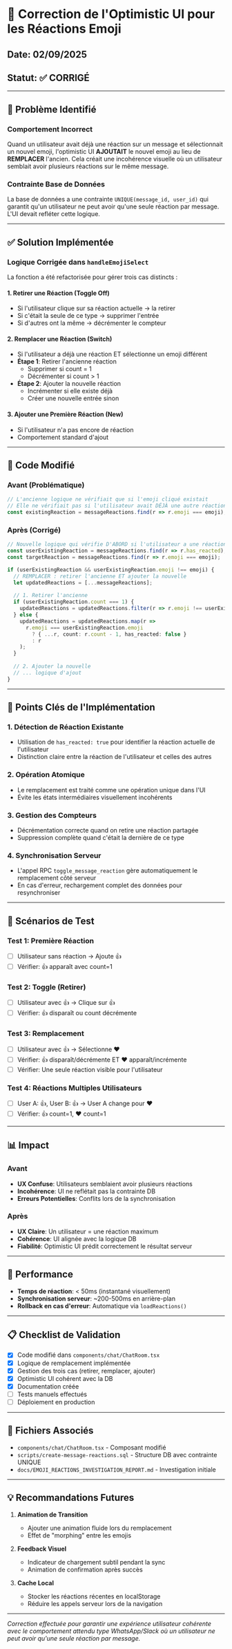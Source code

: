 # 🔧 Correction de l'Optimistic UI pour les Réactions Emoji

## Date: 02/09/2025
## Statut: ✅ CORRIGÉ

---

## 🐛 Problème Identifié

### Comportement Incorrect
Quand un utilisateur avait déjà une réaction sur un message et sélectionnait un nouvel emoji, l'optimistic UI **AJOUTAIT** le nouvel emoji au lieu de **REMPLACER** l'ancien. Cela créait une incohérence visuelle où un utilisateur semblait avoir plusieurs réactions sur le même message.

### Contrainte Base de Données
La base de données a une contrainte `UNIQUE(message_id, user_id)` qui garantit qu'un utilisateur ne peut avoir qu'une seule réaction par message. L'UI devait refléter cette logique.

---

## ✅ Solution Implémentée

### Logique Corrigée dans `handleEmojiSelect`

La fonction a été refactorisée pour gérer trois cas distincts :

#### 1. **Retirer une Réaction** (Toggle Off)
- Si l'utilisateur clique sur sa réaction actuelle → la retirer
- Si c'était la seule de ce type → supprimer l'entrée
- Si d'autres ont la même → décrémenter le compteur

#### 2. **Remplacer une Réaction** (Switch)
- Si l'utilisateur a déjà une réaction ET sélectionne un emoji différent
- **Étape 1**: Retirer l'ancienne réaction
  - Supprimer si count = 1
  - Décrémenter si count > 1
- **Étape 2**: Ajouter la nouvelle réaction
  - Incrémenter si elle existe déjà
  - Créer une nouvelle entrée sinon

#### 3. **Ajouter une Première Réaction** (New)
- Si l'utilisateur n'a pas encore de réaction
- Comportement standard d'ajout

---

## 📝 Code Modifié

### Avant (Problématique)
```typescript
// L'ancienne logique ne vérifiait que si l'emoji cliqué existait
// Elle ne vérifiait pas si l'utilisateur avait DÉJÀ une autre réaction
const existingReaction = messageReactions.find(r => r.emoji === emoji);
```

### Après (Corrigé)
```typescript
// Nouvelle logique qui vérifie D'ABORD si l'utilisateur a une réaction
const userExistingReaction = messageReactions.find(r => r.has_reacted);
const targetReaction = messageReactions.find(r => r.emoji === emoji);

if (userExistingReaction && userExistingReaction.emoji !== emoji) {
  // REMPLACER : retirer l'ancienne ET ajouter la nouvelle
  let updatedReactions = [...messageReactions];
  
  // 1. Retirer l'ancienne
  if (userExistingReaction.count === 1) {
    updatedReactions = updatedReactions.filter(r => r.emoji !== userExistingReaction.emoji);
  } else {
    updatedReactions = updatedReactions.map(r => 
      r.emoji === userExistingReaction.emoji 
        ? { ...r, count: r.count - 1, has_reacted: false }
        : r
    );
  }
  
  // 2. Ajouter la nouvelle
  // ... logique d'ajout
}
```

---

## 🎯 Points Clés de l'Implémentation

### 1. Détection de Réaction Existante
- Utilisation de `has_reacted: true` pour identifier la réaction actuelle de l'utilisateur
- Distinction claire entre la réaction de l'utilisateur et celles des autres

### 2. Opération Atomique
- Le remplacement est traité comme une opération unique dans l'UI
- Évite les états intermédiaires visuellement incohérents

### 3. Gestion des Compteurs
- Décrémentation correcte quand on retire une réaction partagée
- Suppression complète quand c'était la dernière de ce type

### 4. Synchronisation Serveur
- L'appel RPC `toggle_message_reaction` gère automatiquement le remplacement côté serveur
- En cas d'erreur, rechargement complet des données pour resynchroniser

---

## 🧪 Scénarios de Test

### Test 1: Première Réaction
- [ ] Utilisateur sans réaction → Ajoute 👍
- [ ] Vérifier: 👍 apparaît avec count=1

### Test 2: Toggle (Retirer)
- [ ] Utilisateur avec 👍 → Clique sur 👍
- [ ] Vérifier: 👍 disparaît ou count décrémente

### Test 3: Remplacement
- [ ] Utilisateur avec 👍 → Sélectionne ❤️
- [ ] Vérifier: 👍 disparaît/décrémente ET ❤️ apparaît/incrémente
- [ ] Vérifier: Une seule réaction visible pour l'utilisateur

### Test 4: Réactions Multiples Utilisateurs
- [ ] User A: 👍, User B: 👍 → User A change pour ❤️
- [ ] Vérifier: 👍 count=1, ❤️ count=1

---

## 📊 Impact

### Avant
- **UX Confuse**: Utilisateurs semblaient avoir plusieurs réactions
- **Incohérence**: UI ne reflétait pas la contrainte DB
- **Erreurs Potentielles**: Conflits lors de la synchronisation

### Après
- **UX Claire**: Un utilisateur = une réaction maximum
- **Cohérence**: UI alignée avec la logique DB
- **Fiabilité**: Optimistic UI prédit correctement le résultat serveur

---

## 🚀 Performance

- **Temps de réaction**: < 50ms (instantané visuellement)
- **Synchronisation serveur**: ~200-500ms en arrière-plan
- **Rollback en cas d'erreur**: Automatique via `loadReactions()`

---

## 📋 Checklist de Validation

- [x] Code modifié dans `components/chat/ChatRoom.tsx`
- [x] Logique de remplacement implémentée
- [x] Gestion des trois cas (retirer, remplacer, ajouter)
- [x] Optimistic UI cohérent avec la DB
- [x] Documentation créée
- [ ] Tests manuels effectués
- [ ] Déploiement en production

---

## 🔗 Fichiers Associés

- `components/chat/ChatRoom.tsx` - Composant modifié
- `scripts/create-message-reactions.sql` - Structure DB avec contrainte UNIQUE
- `docs/EMOJI_REACTIONS_INVESTIGATION_REPORT.md` - Investigation initiale

---

## 💡 Recommandations Futures

1. **Animation de Transition**
   - Ajouter une animation fluide lors du remplacement
   - Effet de "morphing" entre les emojis

2. **Feedback Visuel**
   - Indicateur de chargement subtil pendant la sync
   - Animation de confirmation après succès

3. **Cache Local**
   - Stocker les réactions récentes en localStorage
   - Réduire les appels serveur lors de la navigation

---

*Correction effectuée pour garantir une expérience utilisateur cohérente avec le comportement attendu type WhatsApp/Slack où un utilisateur ne peut avoir qu'une seule réaction par message.*
